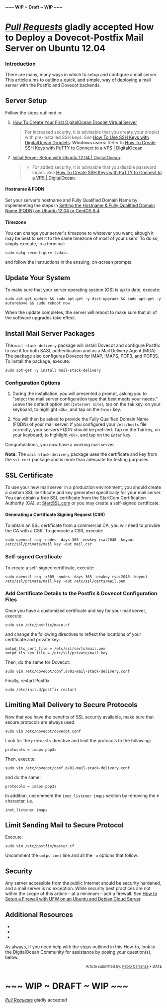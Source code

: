 #### ~~~ WIP ~ Draft ~ WIP ~~~
*[Pull Requests](https://github.com/DigitalOcean-User-Projects/Articles-and-Tutorials/pulls)* gladly accepted
How to Deploy a Dovecot-Postfix Mail Server on Ubuntu 12.04
=

### Introduction

There are many, many ways in which to setup and configure a mail server. This article aims to outline a quick, and simple, way of deploying a mail server with the Postfix and Dovecot backends.

## Server Setup

Follow the steps outlined in:

1. [How To Create Your First DigitalOcean Droplet Virtual Server](https://www.digitalocean.com/community/articles/how-to-create-your-first-digitalocean-droplet-virtual-server)

	>For increased security, it is advisable that you create your droplet with pre-installed SSH keys. *See* [How To Use SSH Keys with DigitalOcean Droplets](https://www.digitalocean.com/community/articles/how-to-use-ssh-keys-with-digitalocean-droplets). **Windows users:** Refer to [How To Create SSH Keys with PuTTY to Connect to a VPS | DigitalOcean](https://www.digitalocean.com/community/articles/how-to-create-ssh-keys-with-putty-to-connect-to-a-vps)
2. [Initial Server Setup with Ubuntu 12.04 | DigitalOcean](https://www.digitalocean.com/community/articles/initial-server-setup-with-ubuntu-12-04).
	>* For added security, it is advisable that you disable password logins. *See* [How To Create SSH Keys with PuTTY to Connect to a VPS | DigitalOcean](https://www.digitalocean.com/community/articles/how-to-create-ssh-keys-with-putty-to-connect-to-a-vps).

#### Hostname & FQDN

Set your server's hostname and Fully Qualified Domain Name by implementing the steps in [Setting the Hostname & Fully Qualified Domain Name (FQDN) on Ubuntu 12.04 or CentOS 6.4](https://github.com/DigitalOcean-User-Projects/Articles-and-Tutorials/blob/master/set_hostname_fqdn_on_ubuntu_centos.md).

#### Timezone

You can change your server's timezone to whatever you want; altough it may be best to set it to the same timezone of most of your users. To do so, simply execute, in a terminal:

    sudo dpkg-reconfigure tzdata

and follow the instructions in the ensuing, on-screen prompts.

## Update Your System

To make sure that your server operating system (OS) is up to date, execute:

	sudo apt-get update && sudo apt-get -y dist-upgrade && sudo apt-get -y autoremove && sudo reboot now

When the update completes, the server will reboot to make sure that all of the software upgrades take effect.

## Install Mail Server Packages

The <code>mail-stack-delivery</code> package will install Dovecot and configure Postfix to use it for both SASL authentication and as a Mail Delivery Agent (MDA). The package also configures Dovecot for IMAP, IMAPS, POP3, and POP3S. To install the package, execute:

	sudo apt-get -y install mail-stack-delivery

### Configuration Options

1. During the installation, you will presented a prompt, asking you to "select the mail server configuration type that best meets your needs." Leave the default option set (<code>Internet Site</code>), tap on the <code>Tab</code> key, on your keyboard, to highlight <code>&lt;Ok></code>, and tap on the <code>Enter</code> key.

2. You will then be asked to provide the Fully Qualified Domain Name (FQDN) of your mail server. If you configured your <code>/etc/hosts</code> file correctly, your servers FQDN should be prefilled. Tap on the <code>Tab</code> key, on your keyboard, to highlight <code>&lt;Ok></code>, and tap on the <code>Enter</code> key.

Congratulations, you now have a working mail server.

**Note:** The <code>mail-stack-delivery</code> package uses the certificate and key from the <code>ssl-cert</code> package and is more than adequate for testing purposes.

## SSL Certificate

To use your new mail server in a production environment, you should create a custom SSL certificate and key generated specifically for your mail server. You can obtain a free SSL certificate from the StartCom Certification Authority (CA), at [StartSSL.com](http://www.startssl.com/) or you may create a self-signed certificate.

#### Generating a Certificate Signing Request (CSR)

To obtain an SSL certificate from a commercial CA, you will need to provide the CA with a CSR. To generate a CSR, execute:

	sudo openssl req -nodes -days 365 -newkey rsa:2048 -keyout /etc/ssl/private/mail.key -out mail.csr

### Self-signed Certificate

To create a self-signed certificate, execute:

	sudo openssl req -x509 -nodes -days 365 -newkey rsa:2048 -keyout /etc/ssl/private/mail.key -out /etc/ssl/certs/mail.pem

### Add Certificate Details to the Postfix  &amp; Dovecot Configuration Files

Once you have a customized certificate and key for your mail server, execute:

	sudo vim /etc/postfix/main.cf

and change the following directives to reflect the locations of your certificate and private key:

	smtpd_tls_cert_file = /etc/ssl/certs/mail.pem
	smtpd_tls_key_file = /etc/ssl/private/mail.key

Then, do the same for Dovecot:

	sudo vim /etc/dovecot/conf.d/01-mail-stack-delivery.conf 

Finally, restart Postfix:

	sudo /etc/init.d/postfix restart

## Limiting Mail Delivery to Secure Protocols

Now that you have the benefits of SSL security available, make sure that secure protocols are always used:

	sudo vim /etc/dovecot/dovecot.conf

Look for the <code>protocols</code> directive and limit the protocols to the following:

	protocols = imaps pop3s

Then, execute:

	sudo vim /etc/dovecot/conf.d/01-mail-stack-delivery.conf

and do the same:

	protocols = imaps pop3s

In addition, uncomment the <code>inet_listener imaps</code> section by removing the <code>#</code> character, i.e.

	inet_listener imaps

## Limit Sending Mail to Secure Protocol

Execute:

	sudo vim /etc/postfix/master.cf

Uncomment the <code>smtps inet</code> line and all the <code>-o</code> options that follow.

## Security

Any server accessible from the public Internet should be security hardened, and a mail server is no exception. While security best practices are not within the scope of this article &ndash; at a minimum &ndash; add a firewall. _See_ [How to Setup a Firewall with UFW on an Ubuntu and Debian Cloud Server](https://www.digitalocean.com/community/articles/how-to-setup-a-firewall-with-ufw-on-an-ubuntu-and-debian-cloud-server).

## Additional Resources

* 
* 
* 

As always, if you need help with the steps outlined in this How-to, look to the DigitalOcean Community for assistance by posing your question(s), below.

<p><div style="text-align: right; font-size:smaller;">Article submitted by: <a href="https://plus.google.com/107285164064863645881?rel=author" target="_blank">Pablo Carranza</a> &bull; DATE</div></p>

# ~~~ WIP ~ DRAFT ~ WIP ~~~
*[Pull Requests](https://github.com/DigitalOcean-User-Projects/Articles-and-Tutorials/pulls)* gladly accepted